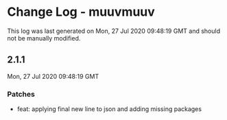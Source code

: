 # Change Log - muuvmuuv

This log was last generated on Mon, 27 Jul 2020 09:48:19 GMT and should not be manually modified.

## 2.1.1
Mon, 27 Jul 2020 09:48:19 GMT

### Patches

- feat: applying final new line to json and adding missing packages

